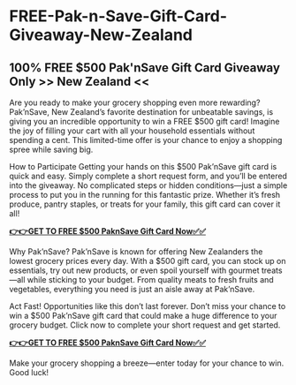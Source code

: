 # FREE-Pak-n-Save-Gift-Card-Giveaway-New-Zealand

## 100% FREE $500 Pak'nSave Gift Card Giveaway Only >> New Zealand <<

Are you ready to make your grocery shopping even more rewarding? Pak’nSave, New Zealand’s favorite destination for unbeatable savings, is giving you an incredible opportunity to win a FREE $500 gift card! Imagine the joy of filling your cart with all your household essentials without spending a cent. This limited-time offer is your chance to enjoy a shopping spree while saving big.

How to Participate
Getting your hands on this $500 Pak’nSave gift card is quick and easy. Simply complete a short request form, and you’ll be entered into the giveaway. No complicated steps or hidden conditions—just a simple process to put you in the running for this fantastic prize. Whether it’s fresh produce, pantry staples, or treats for your family, this gift card can cover it all!

[**👉👉GET TO FREE $500 PaknSave Gift Card Now✅✅**](https://smrturl.co/a/s4a7ce08518/1700?s1=)

Why Pak’nSave?
Pak’nSave is known for offering New Zealanders the lowest grocery prices every day. With a $500 gift card, you can stock up on essentials, try out new products, or even spoil yourself with gourmet treats—all while sticking to your budget. From quality meats to fresh fruits and vegetables, everything you need is just an aisle away at Pak’nSave.

Act Fast!
Opportunities like this don’t last forever. Don’t miss your chance to win a $500 Pak’nSave gift card that could make a huge difference to your grocery budget. Click now to complete your short request and get started.

[**👉👉GET TO FREE $500 PaknSave Gift Card Now✅✅**](https://smrturl.co/a/s4a7ce08518/1700?s1=)

Make your grocery shopping a breeze—enter today for your chance to win. Good luck!

